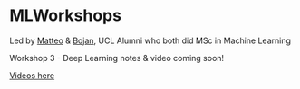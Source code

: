 # MLWorkshops

Led by [Matteo](https://github.com/mtthss) & [Bojan](https://github.com/bojanvujatovic), UCL Alumni who both did MSc in Machine Learning

Workshop 3 - Deep Learning notes & video coming soon!

[Videos here](https://youtu.be/AuMiRIYxyl8?list=PLBYyZ2a9bVqyN34JPCzEinA_cXT2ckrCa)
